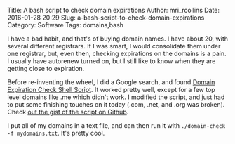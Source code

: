 Title: A bash script to check domain expirations
Author: mri_rcollins
Date: 2016-01-28 20:29
Slug: a-bash-script-to-check-domain-expirations
Category: Software
Tags: domains,bash

I have a bad habit, and that's of buying domain names. I have about 20, with several different registrars. If I was smart, I would consolidate them under one registrar, but, even then, checking expirations on the domains is a pain. I usually have autorenew turned on, but I still like to know when they are getting close to expiration. 

Before re-inventing the wheel, I did a Google search, and found [Domain Expiration Check Shell Script](http://www.cyberciti.biz/tips/domain-check-script.html). It worked pretty well, except for a few top level domains like .me which didn't work. I modified the script, and just had to put some finishing touches on it today (.com, .net,  and .org was broken). Check [out the gist of the script on Github](https://gist.github.com/mrrcollins/9a668109fa8a97f9fb90). 

I put all of my domains in a text file, and can then run it with ```./domain-check -f mydomains.txt```. It's pretty cool.
